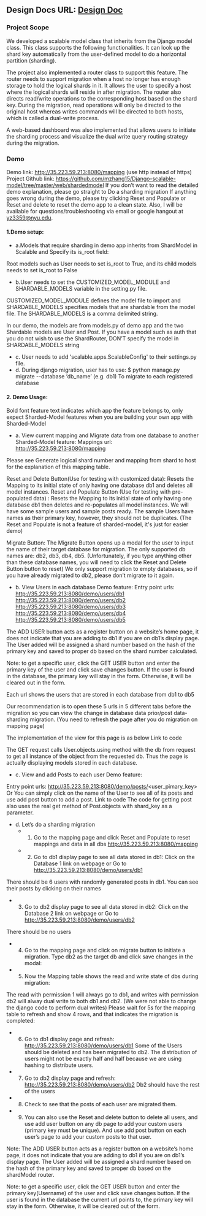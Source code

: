 ## Design Docs URL: [Design Doc](https://docs.google.com/document/d/1PrYXJseTim2uXs_CEQpyBu3VX9WzG1DHMAZJ9H7zzeU/edit?ts=5dd1ec19#)

### Project Scope

We developed a scalable model class that inherits from the Django model class. This class supports the following functionalities. It can look up the shard key automatically from the user-defined model to do a horizontal partition (sharding).

The project also implemented a router class to support this feature. The router needs to support migration when a host no longer has enough storage to hold the logical shards in it. It allows the user to specify a host where the logical shards will reside in after migration. The router also directs read/write operations to the corresponding host based on the shard key. During the migration, read operations will only be directed to the original host whereas writes commands will be directed to both hosts, which is called a dual-write process.

A web-based dashboard was also implemented that allows users to initiate the sharding process and visualize the dual write query routing strategy during the migration. 

### Demo
Demo link: http://35.223.59.213:8080/mapping (use http instead of https)
Project Github link: https://github.com/mzhang15/Django-scalable-model/tree/master/web/shardedmodel
If you don’t want to read the detailed demo explanation, please go straight to Do a sharding migration
If anything goes wrong during the demo, please try clicking Reset and Populate or Reset and delete to reset the demo app to a clean state. Also, I will be available for questions/troubleshooting via email or google hangout at yz3359@nyu.edu.

#### 1.Demo setup:
- a.Models that require sharding in demo app inherits from ShardModel in Scalable and Specify its is_root field:

Root models such as User needs to set is_root to True, and its child models needs to set is_root to False

- b.User needs to set the CUSTOMIZED_MODEL_MODULE and SHARDABLE_MODELS variable in the setting.py file.

CUSTOMIZED_MODEL_MODULE defines the model file to import and  SHARDABLE_MODELS specifies models that are shardable from the model file. 
The SHARDABLE_MODELS is a comma delimited string.

In our demo, the models are from models.py of demo app and the two Shardable models are User and Post. If you have a model such as auth that you do not wish to use the ShardRouter, DON’T specify the model in SHARDABLE_MODELS string
- c. User needs to add 'scalable.apps.ScalableConfig' to their settings.py file.
- d. During django migration, user has to use:
$ python manage.py migrate --database ‘db_name’ (e.g. db1)
To migrate to each registered database
#### 2. Demo Usage:
Bold font feature text indicates which app the feature belongs to, only expect
Sharded-Model features when you are building your own app with Sharded-Model

- a. View current mapping and Migrate data from one database to another Sharded-Model feature:
Mappings url:  http://35.223.59.213:8080/mapping



Please see Generate logical shard number and mapping from shard to host for the explanation of this mapping table.

Reset and Delete Button(Use for testing with customized data): Resets the Mapping to its initial state of only having one database db1 and deletes all model instances. 
Reset and Populate Button (Use for testing with pre-populated data) : Resets the Mapping to its initial state of only having one database db1 then deletes and re-populates all model instances. We will have some sample users and sample posts ready. The sample Users have names as their primary key, however, they should not be duplicates. (The Reset and Populate is not a feature of sharded-model, it's just for easier demo)

Migrate Button: The Migrate Button opens up a modal for the user to input the name of their target database for migration. 
The only supported db names are: db2, db3, db4, db5. (Unfortunately, if you type anything other than these database names, you will need to click the Reset and Delete Button button to reset) 
We only support migration to empty databases, so if you have already migrated to db2, please don’t migrate to it again. 

- b. View Users in each database Demo feature:
Entry point urls: 
http://35.223.59.213:8080/demo/users/db1
http://35.223.59.213:8080/demo/users/db2
http://35.223.59.213:8080/demo/users/db3
http://35.223.59.213:8080/demo/users/db4
http://35.223.59.213:8080/demo/users/db5

The ADD USER button acts as a register button on a website’s home page, it does not indicate that you are adding to db1 if you are on db1’s display page. The User added will be assigned a shard number based on the hash of the primary key and saved to proper db based on the shard number calculated. 

Note: to get a specific user, click the GET USER button and enter the primary key of the user and click save changes button. If the user is found in the database, the primary key will stay in the form. Otherwise, it will be cleared out in the form. 

Each url shows the users that are stored in each database from db1 to db5

Our recommendation is to open these 5 urls in 5 different tabs before the migration so you can view the change in database data prior/post data-sharding migration. (You need to refresh the page after you do migration on mapping page)

The implementation of the view for this page is as below
Link to code

The GET request calls User.objects.using method with the db from request to get all instance of the object from the requested db. Thus the page is actually displaying models stored in each database.

- c. View and add Posts to each user Demo feature:

Entry point urls: http://35.223.59.213:8080/demo/posts/<user_pimary_key>
Or You can simply click on the name of the User to see all of its posts and use add post button to add a post.
Link to code
The code for getting post also uses the real get method of Post.objects with shard_key as a parameter.




- d. Let’s do a sharding migration
  - 1. Go to the mapping page and click Reset and Populate to reset mappings and data in all dbs
http://35.223.59.213:8080/mapping

  - 2. Go to db1 display page to see all data stored in db1: 
Click on the Database 1 link on webpage or
Go to http://35.223.59.213:8080/demo/users/db1

There should be 6 users with randomly generated posts in db1.
You can see their posts by clicking on their names

  - 3. Go to db2 display page to see all data stored in db2:
Click on the Database 2 link on webpage or 
Go to http://35.223.59.213:8080/demo/users/db2
 
There should be no users


  - 4. Go to the mapping page and click on migrate button to initiate a migration.
Type db2 as the target db and click save changes in the modal:

  - 5. Now the Mapping table shows the read and write state of dbs during migration:

The read with permission 1 will always go to db1, and writes with permission db2 will alway dual write to both db1 and db2. (We were not able to change the django code to perform dual writes) 
Please wait for 5s for the mapping table to refresh and show 4 rows, and that indicates the migration is completed:


  - 6. Go to db1 display page and refresh: http://35.223.59.213:8080/demo/users/db1
Some of the Users should be deleted and has been migrated to db2. The distribution of users might not be exactly half and half because we are using hashing to distribute users.

  - 7. Go to db2 display page and refresh: http://35.223.59.213:8080/demo/users/db2
Db2 should have the rest of the users 

  - 8. Check to see that the posts of each user are migrated them.

  - 9. You can also use the Reset and delete button to delete all users, and use add user button on any db page to add your custom users (primary key must be unique). And use add post button on each user’s page to add your custom posts to that user.

Note: The ADD USER button acts as a register button on a website’s home page, it does not indicate that you are adding to db1 if you are on db1’s display page. The User added will be assigned a shard number based on the hash of the primary key and saved to proper db based on the shardModel router. 

Note: to get a specific user, click the GET USER button and enter the primary key(Username) of the user and click save changes button. If the user is found in the database the current url points to, the primary key will stay in the form. Otherwise, it will be cleared out of the form. 



